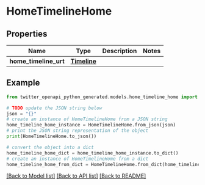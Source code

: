 # HomeTimelineHome


## Properties

Name | Type | Description | Notes
------------ | ------------- | ------------- | -------------
**home_timeline_urt** | [**Timeline**](Timeline.md) |  | 

## Example

```python
from twitter_openapi_python_generated.models.home_timeline_home import HomeTimelineHome

# TODO update the JSON string below
json = "{}"
# create an instance of HomeTimelineHome from a JSON string
home_timeline_home_instance = HomeTimelineHome.from_json(json)
# print the JSON string representation of the object
print(HomeTimelineHome.to_json())

# convert the object into a dict
home_timeline_home_dict = home_timeline_home_instance.to_dict()
# create an instance of HomeTimelineHome from a dict
home_timeline_home_from_dict = HomeTimelineHome.from_dict(home_timeline_home_dict)
```
[[Back to Model list]](../README.md#documentation-for-models) [[Back to API list]](../README.md#documentation-for-api-endpoints) [[Back to README]](../README.md)


